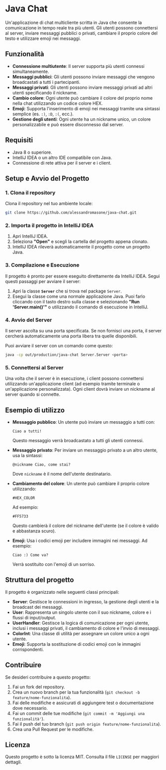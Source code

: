 # Java Chat

Un'applicazione di chat multicliente scritta in Java che consente la comunicazione in tempo reale tra più utenti. Gli utenti possono connettersi al server, inviare messaggi pubblici o privati, cambiare il proprio colore del testo e utilizzare emoji nei messaggi.

## Funzionalità

- **Connessione multiutente**: Il server supporta più utenti connessi simultaneamente.
- **Messaggi pubblici**: Gli utenti possono inviare messaggi che vengono broadcastati a tutti i partecipanti.
- **Messaggi privati**: Gli utenti possono inviare messaggi privati ad altri utenti specificando il nickname.
- **Cambio colore**: Ogni utente può cambiare il colore del proprio nome nella chat utilizzando un codice colore HEX.
- **Emoji**: Supporta l'inserimento di emoji nei messaggi tramite una sintassi semplice (es. `:)`, `:D`, `:(`, ecc.).
- **Gestione degli utenti**: Ogni utente ha un nickname unico, un colore personalizzabile e può essere disconnesso dal server.

## Requisiti

- Java 8 o superiore.
- IntelliJ IDEA o un altro IDE compatibile con Java.
- Connessione di rete attiva per il server e i client.

## Setup e Avvio del Progetto

### 1. Clona il repository

Clona il repository nel tuo ambiente locale:

```bash
git clone https://github.com/alessandromasone/java-chat.git
```

### 2. Importa il progetto in IntelliJ IDEA

1. Apri IntelliJ IDEA.
2. Seleziona **"Open"** e scegli la cartella del progetto appena clonato.
3. IntelliJ IDEA rileverà automaticamente il progetto come un progetto Java.

### 3. Compilazione e Esecuzione

Il progetto è pronto per essere eseguito direttamente da IntelliJ IDEA. Segui questi passaggi per avviare il server:

1. Apri la classe **`Server`** che si trova nel package `Server`.
2. Esegui la classe come una normale applicazione Java. Puoi farlo cliccando con il tasto destro sulla classe e selezionando **"Run 'Server.main()'"** o utilizzando il comando di esecuzione in IntelliJ.

### 4. Avvio del Server

Il server ascolta su una porta specificata. Se non fornisci una porta, il server cercherà automaticamente una porta libera tra quelle disponibili.

Puoi avviare il server con un comando come questo:

```bash
java -cp out/production/java-chat Server.Server <porta>
```

### 5. Connettersi al Server

Una volta che il server è in esecuzione, i client possono connettersi utilizzando un'applicazione client (ad esempio tramite terminale o un'applicazione personalizzata). Ogni client dovrà inviare un nickname al server quando si connette.

## Esempio di utilizzo

- **Messaggio pubblico**: Un utente può inviare un messaggio a tutti con:

  ```
  Ciao a tutti!
  ```

  Questo messaggio verrà broadcastato a tutti gli utenti connessi.

- **Messaggio privato**: Per inviare un messaggio privato a un altro utente, usa la sintassi:

  ```
  @nickname Ciao, come stai?
  ```

  Dove `nickname` è il nome dell'utente destinatario.

- **Cambiamento del colore**: Un utente può cambiare il proprio colore utilizzando:

  ```
  #HEX_COLOR
  ```

  Ad esempio:

  ```
  #FF5733
  ```

  Questo cambierà il colore del nickname dell'utente (se il colore è valido e abbastanza scuro).

- **Emoji**: Usa i codici emoji per includere immagini nei messaggi. Ad esempio:

  ```
  Ciao :) Come va?
  ```

  Verrà sostituito con l'emoji di un sorriso.

## Struttura del progetto

Il progetto è organizzato nelle seguenti classi principali:

- **Server**: Gestisce le connessioni in ingresso, la gestione degli utenti e la broadcast dei messaggi.
- **User**: Rappresenta un singolo utente con il suo nickname, colore e i flussi di input/output.
- **UserHandler**: Gestisce la logica di comunicazione per ogni utente, inclusi i messaggi privati, il cambiamento di colore e l'invio di messaggi.
- **ColorInt**: Una classe di utilità per assegnare un colore unico a ogni utente.
- **Emoji**: Supporta la sostituzione di codici emoji con le immagini corrispondenti.

## Contribuire

Se desideri contribuire a questo progetto:

1. Fai un fork del repository.
2. Crea un nuovo branch per la tua funzionalità (`git checkout -b feature/nome-funzionalita`).
3. Fai delle modifiche e assicurati di aggiungere test o documentazione dove necessario.
4. Fai un commit delle tue modifiche (`git commit -m 'Aggiungi una funzionalità'`).
5. Fai il push del tuo branch (`git push origin feature/nome-funzionalita`).
6. Crea una Pull Request per le modifiche.

## Licenza

Questo progetto è sotto la licenza MIT. Consulta il file `LICENSE` per maggiori dettagli.